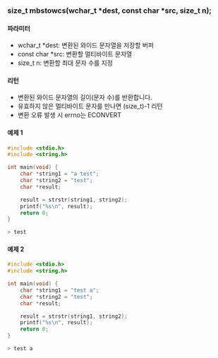 ### size_t mbstowcs(wchar_t *dest, const char *src, size_t n);

#### 파라미터
- wchar_t *dest: 변환된 와이드 문자열을 저장할 버퍼
- const char *src: 변환할 멀티바이트 문자열
- size_t n: 변환할 최대 문자 수를 지정

#### 리턴
- 변환된 와이드 문자열의 길이(문자 수)를 반환합니다.
- 유효하지 않은 멀티바이트 문자를 만나면 (size_t)-1 리턴
- 변환 오류 발생 시 errno는 ECONVERT

#### 예제 1
```c
#include <stdio.h>
#include <string.h>

int main(void) {
    char *string1 = "a test";
    char *string2 = "test";
    char *result;

    result = strstr(string1, string2);
    printf("%s\n", result);
    return 0;
}

> test
```
#### 예제 2
```c
#include <stdio.h>
#include <string.h>

int main(void) {
    char *string1 = "test a";
    char *string2 = "test";
    char *result;

    result = strstr(string1, string2);
    printf("%s\n", result);
    return 0;
}

> test a
```

